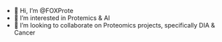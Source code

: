 - 👋 Hi, I’m @FOXProte
- 👀 I’m interested in Protemics & AI
- 💞️ I’m looking to collaborate on Proteomics projects, specifically DIA & Cancer

<!---
FOXProte/FOXProte is a ✨ special ✨ repository because its `README.md` (this file) appears on your GitHub profile.
You can click the Preview link to take a look at your changes.
--->
